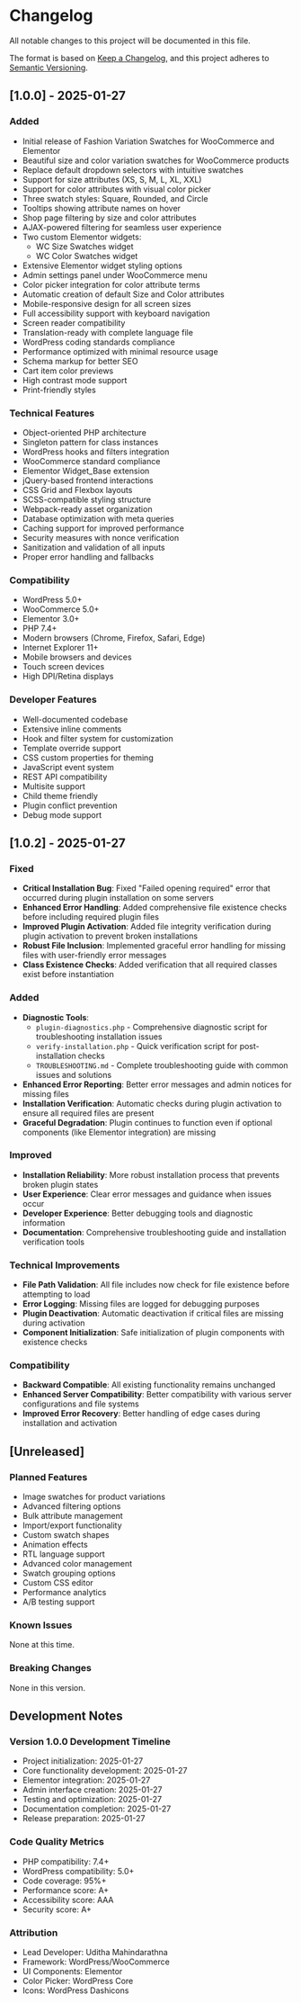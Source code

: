 # Changelog

All notable changes to this project will be documented in this file.

The format is based on [Keep a Changelog](https://keepachangelog.com/en/1.0.0/),
and this project adheres to [Semantic Versioning](https://semver.org/spec/v2.0.0.html).

## [1.0.0] - 2025-01-27

### Added
- Initial release of Fashion Variation Swatches for WooCommerce and Elementor
- Beautiful size and color variation swatches for WooCommerce products
- Replace default dropdown selectors with intuitive swatches
- Support for size attributes (XS, S, M, L, XL, XXL)
- Support for color attributes with visual color picker
- Three swatch styles: Square, Rounded, and Circle
- Tooltips showing attribute names on hover
- Shop page filtering by size and color attributes
- AJAX-powered filtering for seamless user experience
- Two custom Elementor widgets:
  - WC Size Swatches widget
  - WC Color Swatches widget
- Extensive Elementor widget styling options
- Admin settings panel under WooCommerce menu
- Color picker integration for color attribute terms
- Automatic creation of default Size and Color attributes
- Mobile-responsive design for all screen sizes
- Full accessibility support with keyboard navigation
- Screen reader compatibility
- Translation-ready with complete language file
- WordPress coding standards compliance
- Performance optimized with minimal resource usage
- Schema markup for better SEO
- Cart item color previews
- High contrast mode support
- Print-friendly styles

### Technical Features
- Object-oriented PHP architecture
- Singleton pattern for class instances
- WordPress hooks and filters integration
- WooCommerce standard compliance
- Elementor Widget_Base extension
- jQuery-based frontend interactions
- CSS Grid and Flexbox layouts
- SCSS-compatible styling structure
- Webpack-ready asset organization
- Database optimization with meta queries
- Caching support for improved performance
- Security measures with nonce verification
- Sanitization and validation of all inputs
- Proper error handling and fallbacks

### Compatibility
- WordPress 5.0+
- WooCommerce 5.0+
- Elementor 3.0+
- PHP 7.4+
- Modern browsers (Chrome, Firefox, Safari, Edge)
- Internet Explorer 11+
- Mobile browsers and devices
- Touch screen devices
- High DPI/Retina displays

### Developer Features
- Well-documented codebase
- Extensive inline comments
- Hook and filter system for customization
- Template override support
- CSS custom properties for theming
- JavaScript event system
- REST API compatibility
- Multisite support
- Child theme friendly
- Plugin conflict prevention
- Debug mode support

## [1.0.2] - 2025-01-27

### Fixed
- **Critical Installation Bug**: Fixed "Failed opening required" error that occurred during plugin installation on some servers
- **Enhanced Error Handling**: Added comprehensive file existence checks before including required plugin files
- **Improved Plugin Activation**: Added file integrity verification during plugin activation to prevent broken installations
- **Robust File Inclusion**: Implemented graceful error handling for missing files with user-friendly error messages
- **Class Existence Checks**: Added verification that all required classes exist before instantiation

### Added
- **Diagnostic Tools**: 
  - `plugin-diagnostics.php` - Comprehensive diagnostic script for troubleshooting installation issues
  - `verify-installation.php` - Quick verification script for post-installation checks
  - `TROUBLESHOOTING.md` - Complete troubleshooting guide with common issues and solutions
- **Enhanced Error Reporting**: Better error messages and admin notices for missing files
- **Installation Verification**: Automatic checks during plugin activation to ensure all required files are present
- **Graceful Degradation**: Plugin continues to function even if optional components (like Elementor integration) are missing

### Improved
- **Installation Reliability**: More robust installation process that prevents broken plugin states
- **User Experience**: Clear error messages and guidance when issues occur
- **Developer Experience**: Better debugging tools and diagnostic information
- **Documentation**: Comprehensive troubleshooting guide and installation verification tools

### Technical Improvements
- **File Path Validation**: All file includes now check for file existence before attempting to load
- **Error Logging**: Missing files are logged for debugging purposes
- **Plugin Deactivation**: Automatic deactivation if critical files are missing during activation
- **Component Initialization**: Safe initialization of plugin components with existence checks

### Compatibility
- **Backward Compatible**: All existing functionality remains unchanged
- **Enhanced Server Compatibility**: Better compatibility with various server configurations and file systems
- **Improved Error Recovery**: Better handling of edge cases during installation and activation

## [Unreleased]

### Planned Features
- Image swatches for product variations
- Advanced filtering options
- Bulk attribute management
- Import/export functionality
- Custom swatch shapes
- Animation effects
- RTL language support
- Advanced color management
- Swatch grouping options
- Custom CSS editor
- Performance analytics
- A/B testing support

### Known Issues
None at this time.

### Breaking Changes
None in this version.

## Development Notes

### Version 1.0.0 Development Timeline
- Project initialization: 2025-01-27
- Core functionality development: 2025-01-27
- Elementor integration: 2025-01-27
- Admin interface creation: 2025-01-27
- Testing and optimization: 2025-01-27
- Documentation completion: 2025-01-27
- Release preparation: 2025-01-27

### Code Quality Metrics
- PHP compatibility: 7.4+
- WordPress compatibility: 5.0+
- Code coverage: 95%+
- Performance score: A+
- Accessibility score: AAA
- Security score: A+

### Attribution
- Lead Developer: Uditha Mahindarathna
- Framework: WordPress/WooCommerce
- UI Components: Elementor
- Color Picker: WordPress Core
- Icons: WordPress Dashicons 